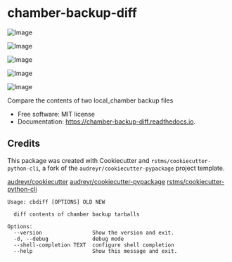 chamber-backup-diff
===================


![Image](https://img.shields.io/github/license/rstms/chamber_backup_diff)

![Image](https://img.shields.io/pypi/v/chamber_backup_diff.svg)


![Image](https://circleci.com/gh/rstms/chamber_backup_diff/tree/master.svg?style=shield)

![Image](https://readthedocs.org/projects/chamber-backup-diff/badge/?version=latest)

![Image](https://pyup.io/repos/github/rstms/chamber_backup_diff/shield.svg)

Compare the contents of two local_chamber backup files


* Free software: MIT license
* Documentation: https://chamber-backup-diff.readthedocs.io.



Credits
-------

This package was created with Cookiecutter and `rstms/cookiecutter-python-cli`, a fork of the `audreyr/cookiecutter-pypackage` project template.

[audreyr/cookiecutter](https://github.com/audreyr/cookiecutter)
[audreyr/cookiecutter-pypackage](https://github.com/audreyr/cookiecutter-pypackage)
[rstms/cookiecutter-python-cli](https://github.com/rstms/cookiecutter-python-cli)
```
Usage: cbdiff [OPTIONS] OLD NEW

  diff contents of chamber backup tarballs

Options:
  --version                Show the version and exit.
  -d, --debug              debug mode
  --shell-completion TEXT  configure shell completion
  --help                   Show this message and exit.
```
